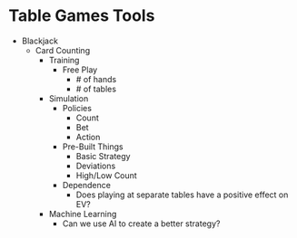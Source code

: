 # Table Games Tools

* Blackjack
  * Card Counting
    * Training
      * Free Play
        * \# of hands
        * \# of tables
    * Simulation
      * Policies
        * Count
        * Bet
        * Action
      * Pre-Built Things
        * Basic Strategy
        * Deviations
        * High/Low Count
      * Dependence
        * Does playing at separate tables have a positive effect on EV?
    * Machine Learning
      * Can we use AI to create a better strategy?
